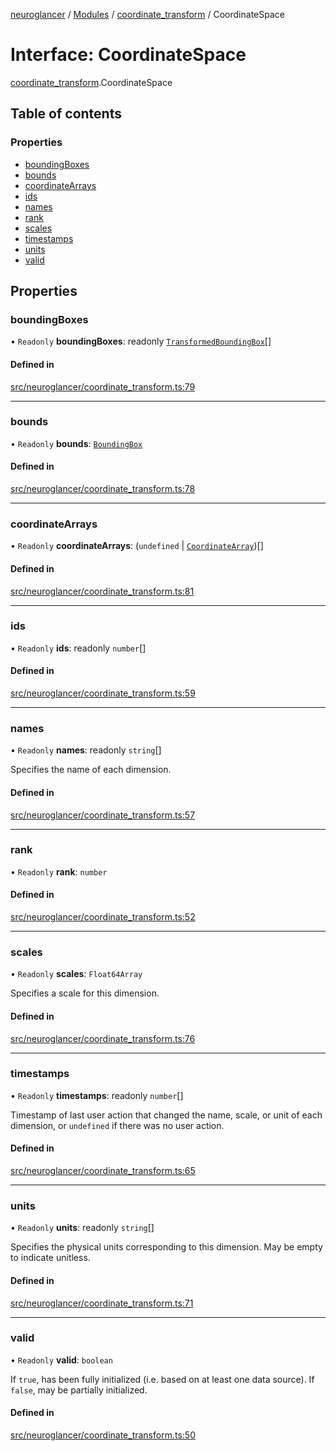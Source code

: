 [neuroglancer](../README.md) / [Modules](../modules.md) / [coordinate\_transform](../modules/coordinate_transform.md) / CoordinateSpace

# Interface: CoordinateSpace

[coordinate_transform](../modules/coordinate_transform.md).CoordinateSpace

## Table of contents

### Properties

- [boundingBoxes](coordinate_transform.CoordinateSpace.md#boundingboxes)
- [bounds](coordinate_transform.CoordinateSpace.md#bounds)
- [coordinateArrays](coordinate_transform.CoordinateSpace.md#coordinatearrays)
- [ids](coordinate_transform.CoordinateSpace.md#ids)
- [names](coordinate_transform.CoordinateSpace.md#names)
- [rank](coordinate_transform.CoordinateSpace.md#rank)
- [scales](coordinate_transform.CoordinateSpace.md#scales)
- [timestamps](coordinate_transform.CoordinateSpace.md#timestamps)
- [units](coordinate_transform.CoordinateSpace.md#units)
- [valid](coordinate_transform.CoordinateSpace.md#valid)

## Properties

### boundingBoxes

• `Readonly` **boundingBoxes**: readonly [`TransformedBoundingBox`](coordinate_transform.TransformedBoundingBox.md)[]

#### Defined in

[src/neuroglancer/coordinate_transform.ts:79](https://github.com/ActiveBrainAtlas2/neuroglancer/blob/285e65d7/src/neuroglancer/coordinate_transform.ts#L79)

___

### bounds

• `Readonly` **bounds**: [`BoundingBox`](coordinate_transform.BoundingBox.md)

#### Defined in

[src/neuroglancer/coordinate_transform.ts:78](https://github.com/ActiveBrainAtlas2/neuroglancer/blob/285e65d7/src/neuroglancer/coordinate_transform.ts#L78)

___

### coordinateArrays

• `Readonly` **coordinateArrays**: (`undefined` \| [`CoordinateArray`](coordinate_transform.CoordinateArray.md))[]

#### Defined in

[src/neuroglancer/coordinate_transform.ts:81](https://github.com/ActiveBrainAtlas2/neuroglancer/blob/285e65d7/src/neuroglancer/coordinate_transform.ts#L81)

___

### ids

• `Readonly` **ids**: readonly `number`[]

#### Defined in

[src/neuroglancer/coordinate_transform.ts:59](https://github.com/ActiveBrainAtlas2/neuroglancer/blob/285e65d7/src/neuroglancer/coordinate_transform.ts#L59)

___

### names

• `Readonly` **names**: readonly `string`[]

Specifies the name of each dimension.

#### Defined in

[src/neuroglancer/coordinate_transform.ts:57](https://github.com/ActiveBrainAtlas2/neuroglancer/blob/285e65d7/src/neuroglancer/coordinate_transform.ts#L57)

___

### rank

• `Readonly` **rank**: `number`

#### Defined in

[src/neuroglancer/coordinate_transform.ts:52](https://github.com/ActiveBrainAtlas2/neuroglancer/blob/285e65d7/src/neuroglancer/coordinate_transform.ts#L52)

___

### scales

• `Readonly` **scales**: `Float64Array`

Specifies a scale for this dimension.

#### Defined in

[src/neuroglancer/coordinate_transform.ts:76](https://github.com/ActiveBrainAtlas2/neuroglancer/blob/285e65d7/src/neuroglancer/coordinate_transform.ts#L76)

___

### timestamps

• `Readonly` **timestamps**: readonly `number`[]

Timestamp of last user action that changed the name, scale, or unit of each dimension, or
`undefined` if there was no user action.

#### Defined in

[src/neuroglancer/coordinate_transform.ts:65](https://github.com/ActiveBrainAtlas2/neuroglancer/blob/285e65d7/src/neuroglancer/coordinate_transform.ts#L65)

___

### units

• `Readonly` **units**: readonly `string`[]

Specifies the physical units corresponding to this dimension.  May be empty to indicate
unitless.

#### Defined in

[src/neuroglancer/coordinate_transform.ts:71](https://github.com/ActiveBrainAtlas2/neuroglancer/blob/285e65d7/src/neuroglancer/coordinate_transform.ts#L71)

___

### valid

• `Readonly` **valid**: `boolean`

If `true`, has been fully initialized (i.e. based on at least one data source).  If `false`,
may be partially initialized.

#### Defined in

[src/neuroglancer/coordinate_transform.ts:50](https://github.com/ActiveBrainAtlas2/neuroglancer/blob/285e65d7/src/neuroglancer/coordinate_transform.ts#L50)
